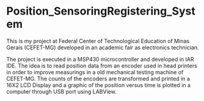 # Position_SensoringRegistering_System
This is my project at Federal Center of Technological Education of Minas Gerais (CEFET-MG) developed in an academic fair as electronics technician.

The project is executed in a MSP430 microcontroller and developed in IAR IDE.
The idea is to read position data from an encoder used in head printers in order to improve measurings in a old mechanical testing machine of CEFET-MG.
The counts of the encoders are transformed and printed in a 16X2 LCD Display and a graphic of the position versus time is plotted in a computer through USB port using LABView.


